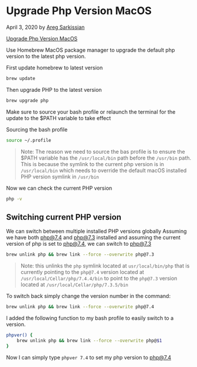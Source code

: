 # Upgrade Php Version MacOS

April 3, 2020 by [Areg Sarkissian](https://aregsar.com/about)

[Upgrade Php Version MacOS](https://aregsar.com/blog/2020/upgrade-php-version-macOS)

Use Homebrew MacOS package manager to upgrade the default php version to the latest php version.

First update homebrew to latest version

```bash
brew update
```

Then upgrade PHP to the latest version

```bash
brew upgrade php
```

Make sure to source your bash profile or relaunch the terminal for the update to the $PATH variable to take effect

Sourcing the bash profile

```bash
source ~/.profile
```

> Note: The reason we need to source the bas profile is to ensure the $PATH variable has the `/usr/local/bin` path before the `/usr/bin` path. This is because the symlink to the current php version is in `/usr/local/bin` which needs to override the default macOS installed PHP version symlink in `/usr/bin`

Now we can check the current PHP version

```bash
php -v
```

## Switching current PHP version

We can switch between multiple installed PHP versions globally
Assuming we have both php@7.4 and php@7.3 installed and assuming the current version of php is set to php@7.4, we can switch to php@7.3

```bash
brew unlink php && brew link --force --overwrite php@7.3
```

> Note: this unlinks the `php` symlink located at `usr/local/bin/php` that is currently pointing to the `php@7.4` version located at `/usr/local/Cellar/php/7.4.4/bin` to point to the `php@7.3` version located at `/usr/local/Cellar/php/7.3.5/bin`

To switch back simply change the version number in the command:

```bash
brew unlink php && brew link --force --overwrite php@7.4
```

I added the following function to my bash profile to easily switch to a version.

```bash
phpver() {
    brew unlink php && brew link --force --overwrite php@$1
}
```

Now I can simply type `phpver 7.4` to set my php version to php@7.4
